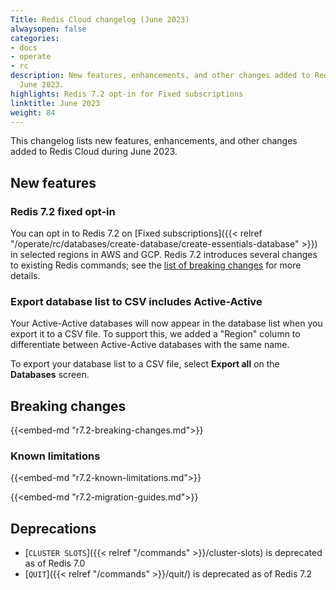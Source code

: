```yaml
---
Title: Redis Cloud changelog (June 2023)
alwaysopen: false
categories:
- docs
- operate
- rc
description: New features, enhancements, and other changes added to Redis Cloud during
  June 2023.
highlights: Redis 7.2 opt-in for Fixed subscriptions
linktitle: June 2023
weight: 84
---
```


This changelog lists new features, enhancements, and other changes added to Redis Cloud during June 2023.

## New features

### Redis 7.2 fixed opt-in

You can opt in to Redis 7.2 on [Fixed subscriptions]({{< relref "/operate/rc/databases/create-database/create-essentials-database" >}}) in selected regions in AWS and GCP. Redis 7.2 introduces several changes to existing Redis commands; see the [list of breaking changes](#redis-72-breaking-changes) for more details.

### Export database list to CSV includes Active-Active

Your Active-Active databases will now appear in the database list when you export it to a CSV file. To support this, we added a "Region" column to differentiate between  Active-Active databases with the same name.

To export your database list to a CSV file, select **Export all** on the **Databases** screen.

## Breaking changes

{{<embed-md "r7.2-breaking-changes.md">}}

### Known limitations

{{<embed-md "r7.2-known-limitations.md">}}

{{<embed-md "r7.2-migration-guides.md">}}

## Deprecations

- [`CLUSTER SLOTS`]({{< relref "/commands" >}}/cluster-slots) is deprecated as of Redis 7.0
- [`QUIT`]({{< relref "/commands" >}}/quit/) is deprecated as of Redis 7.2

